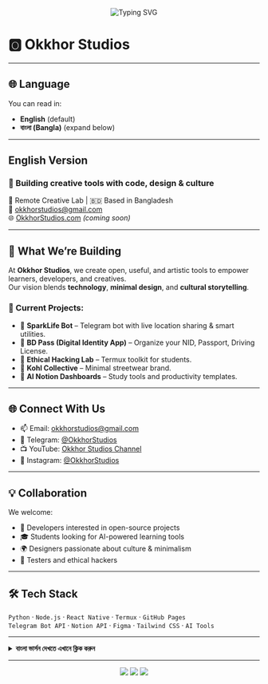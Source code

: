 <p align="center">
  <img src="https://readme-typing-svg.demolab.com?font=Fira+Code&size=24&pause=1000&color=FF5733&center=true&vCenter=true&width=600&lines=Okkhor+Studios;Creative+tools+with+code,+design+%26+culture;Empowering+learners,+developers,+creatives" alt="Typing SVG" />
</p>

# 🅾️ Okkhor Studios

---

## 🌐 Language
You can read in:
- **English** (default)
- **বাংলা (Bangla)** (expand below)

---

## English Version

### 🎨 Building creative tools with **code, design & culture**  
📍 Remote Creative Lab | 🇧🇩 Based in Bangladesh  
📧 okkhorstudios@gmail.com  
🌐 [OkkhorStudios.com](https://okkhorstudios.com) *(coming soon)*

---

## 🚀 What We’re Building
At **Okkhor Studios**, we create open, useful, and artistic tools to empower learners, developers, and creatives.  
Our vision blends **technology**, **minimal design**, and **cultural storytelling**.

### 🔧 Current Projects:
- 🤖 **SparkLife Bot** – Telegram bot with live location sharing & smart utilities.
- 🪪 **BD Pass (Digital Identity App)** – Organize your NID, Passport, Driving License.
- 🧠 **Ethical Hacking Lab** – Termux toolkit for students.
- 🎨 **Kohl Collective** – Minimal streetwear brand.
- 📘 **AI Notion Dashboards** – Study tools and productivity templates.

---

## 🌐 Connect With Us
- 📫 Email: okkhorstudios@gmail.com  
- 💬 Telegram: [@OkkhorStudios](https://t.me/OkkhorStudios)  
- 📺 YouTube: [Okkhor Studios Channel](https://youtube.com/@OkkhorStudios)  
- 📸 Instagram: [@OkkhorStudios](https://instagram.com/OkkhorStudios)

---

## 💡 Collaboration
We welcome:
- 🤝 Developers interested in open-source projects
- 🎓 Students looking for AI-powered learning tools
- 🌍 Designers passionate about culture & minimalism
- 🧪 Testers and ethical hackers

---

## 🛠️ Tech Stack
`Python` · `Node.js` · `React Native` · `Termux` · `GitHub Pages`  
`Telegram Bot API` · `Notion API` · `Figma` · `Tailwind CSS` · `AI Tools`

---

<details>
<summary><strong>বাংলা ভার্সন দেখতে এখানে ক্লিক করুন</strong></summary>

### 🎨 **কোড, ডিজাইন এবং সংস্কৃতির মাধ্যমে সৃজনশীল টুল তৈরি করছি**  
📍 রিমোট ক্রিয়েটিভ ল্যাব | বাংলাদেশ  
📧 okkhorstudios@gmail.com  
🌐 [OkkhorStudios.com](https://okkhorstudios.com)

---

## 🚀 আমরা যা তৈরি করছি
**Okkhor Studios**-এ আমরা ওপেন, দরকারী এবং শিল্পমূলক টুল বানাই যা শিক্ষার্থী, ডেভেলপার এবং ক্রিয়েটিভদের ক্ষমতায়ন করে।

- 🤖 **SparkLife Bot** – লাইভ লোকেশন শেয়ারিং এবং ইউটিলিটি বট।
- 🪪 **BD Pass** – ডিজিটাল আইডেন্টিটি অ্যাপ।
- 🧠 **Ethical Hacking Lab** – টার্মাক্স টুলকিট।
- 🎨 **Kohl Collective** – স্ট্রিটওয়্যার ব্র্যান্ড।
- 📘 **AI Notion Dashboards** – স্টাডি টুলস ও টেমপ্লেট।

---

## সংযোগ
- ইমেইল: okkhorstudios@gmail.com  
- টেলিগ্রাম: [@OkkhorStudios](https://t.me/OkkhorStudios)

---

</details>

---

<p align="center">
  <img src="https://img.shields.io/badge/Remote%20Creative%20Lab-🌍-blue?style=flat-square" />
  <img src="https://img.shields.io/github/followers/OkkhorStudios?label=Follow&style=social" />
  <img src="https://visitor-badge.laobi.icu/badge?page_id=OkkhorStudios.profile" />
</p>